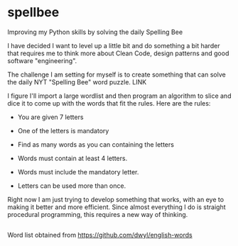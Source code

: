 # spellbee
Improving my Python skills by solving the daily Spelling Bee 

I have decided I want to level up a little bit and do something a bit harder that requires me to think more about Clean Code, design patterns and good software "engineering".

The challenge I am setting for myself is to create something that can solve the daily NYT "Spelling Bee" word puzzle. LINK

I figure I'll import a large wordlist and then program an algorithm to slice and dice it to come up with the words that fit the rules. Here are the rules:

* You are given 7 letters

* One of the letters is mandatory

* Find as many words as you can containing the letters

* Words must contain at least 4 letters.

* Words must include the mandatory letter.

* Letters can be used more than once.

Right now I am just trying to develop something that works, with an eye to making it better and more efficient. Since almost everything I do is straight procedural programming, this requires a new way of thinking.

## 
Word list obtained from https://github.com/dwyl/english-words
